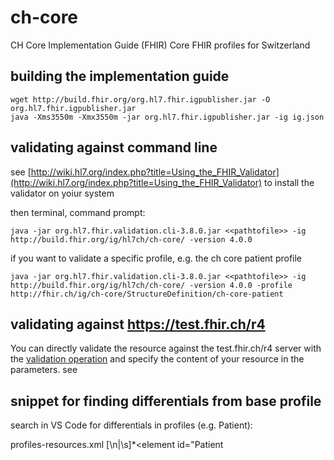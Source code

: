 # ch-core
CH Core Implementation Guide (FHIR)
Core FHIR profiles for Switzerland

## building the implementation guide

```
wget http://build.fhir.org/org.hl7.fhir.igpublisher.jar -O org.hl7.fhir.igpublisher.jar
java -Xms3550m -Xmx3550m -jar org.hl7.fhir.igpublisher.jar -ig ig.json
```

## validating against command line 

see [http://wiki.hl7.org/index.php?title=Using_the_FHIR_Validator](http://wiki.hl7.org/index.php?title=Using_the_FHIR_Validator) to install the validator on yoiur system

then terminal, command prompt:

```
java -jar org.hl7.fhir.validation.cli-3.8.0.jar <<pathtofile>> -ig http://build.fhir.org/ig/hl7ch/ch-core/ -version 4.0.0
```

if you want to validate a specific profile, e.g. the ch core patient profile

```
java -jar org.hl7.fhir.validation.cli-3.8.0.jar <<pathtofile>> -ig  http://build.fhir.org/ig/hl7ch/ch-core/ -version 4.0.0 -profile http://fhir.ch/ig/ch-core/StructureDefinition/ch-core-patient
```

## validating against https://test.fhir.ch/r4

You can directly validate the resource against the test.fhir.ch/r4 server with the [validation operation](https://www.hl7.org/fhir/operation-resource-validate.html) and specify the content of your resource in the parameters. see


## snippet for finding differentials from base profile

search in VS Code for differentials in profiles (e.g. Patient):

profiles-resources.xml
<differential>[\n|\s]*<element id="Patient
